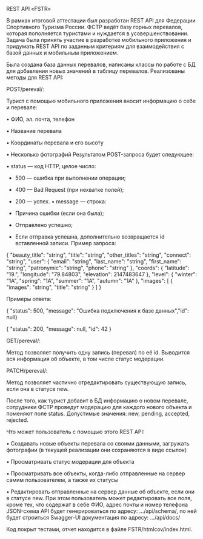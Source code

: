 REST API «FSTR»

В рамках итоговой аттестации был разработан REST API для Федерации Спортивного Туризма России. ФСТР ведёт базу горных перевалов, которая пополняется туристами и нуждается в усовершенствовании. Задача была принять участие в разработке мобильного приложения и придумать REST API по заданным критериям для взаимодействия с базой данных и мобильным приложением.

Была создана база данных перевалов, написаны классы по работе с БД для добавления новых значений в таблицу перевалов. Реализованы методы для REST API:

POST/pereval/:

Турист с помощью мобильного приложения вносит информацию о себе и перевале:

• ФИО, эл. почта, телефон

• Название перевала

• Координаты перевала и его высоту

• Несколько фотографий Результатом POST-запроса будет следующее:

• status — код HTTP, целое число:

-	500 — ошибка при выполнении операции;

-	400 — Bad Request (при нехватке полей);

-	200 — успех.
• message — строка:

-	Причина ошибки (если она была);

-	Отправлено успешно;

-	Если отправка успешна, дополнительно возвращается id вставленной записи.
Пример запроса:

{ "beauty_title": "string", "title": "string", "other_titles": "string", "connect": "string", "user": { "email": "string", "last_name": "string", "first_name": "string", "patronymic": "string", "phone": "string" }, "coords": { "latitude": "19.", "longitude": "79.84803", "elevation": 2147483647 }, "level": { "winter": "1A", "spring": "1A", "summer": "1A", "autumn": "1A" }, "images": [ { "images": "string", "title": "string" } ] }

Примеры ответа:

{ "status": 500, "message": "Ошибка подключения к базе данных","id": null}

{ "status": 200, "message": null, "id": 42 }

GET/pereval/:

Метод позволяет получить одну запись (перевал) по её id. Выводится вся информация об объекте, в том числе статус модерации.

PATCH/pereval/:

Метод позволяет частично отредактировать существующую запись, если она в статусе new.

После того, как турист добавит в БД информацию о новом перевале, сотрудники ФСТР проведут модерацию для каждого нового объекта и поменяют поле status. Допустимые значения: new, pending, accepted, rejected.

Что может пользователь с помощью этого REST API:

• Создавать новые объекты перевала со своими данными, загружать фотографии (в текущей реализации они сохраняются в виде ссылок)

• Просматривать статус модерации для объекта

• Просматривать все объекты, когда-либо отправленные на сервер самим пользователем, а также их статусы

• Редактировать отправленные на сервер данные об объекте, если они в статусе new. При этом пользователь может редактировать все поля, кроме тех, что содержат в себе ФИО, адрес почты и номер телефона JSON-схема API будет генерироваться по адресу: .../api/schema/, по ней будет строиться Swagger-UI документация по адресу: .../api/docs/

Код покрыт тестами, отчет находится в файле FSTR/htmlcov/index.html.
